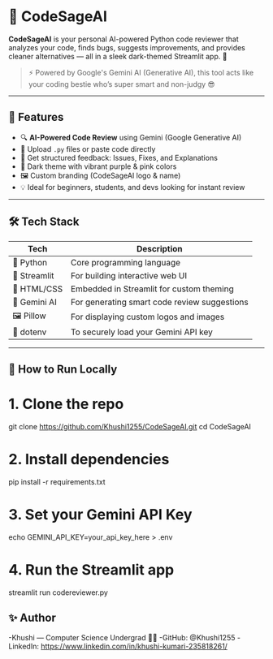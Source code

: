 # 🧠 CodeSageAI

**CodeSageAI** is your personal AI-powered Python code reviewer that analyzes your code, finds bugs, suggests improvements, and provides cleaner alternatives — all in a sleek dark-themed Streamlit app. 🚀

> ⚡ Powered by Google's Gemini AI (Generative AI), this tool acts like your coding bestie who’s super smart and non-judgy 😎

---

## 🌟 Features

- 🔍 **AI-Powered Code Review** using Gemini (Google Generative AI)
- 📂 Upload `.py` files or paste code directly
- 📄 Get structured feedback: Issues, Fixes, and Explanations
- 🎨 Dark theme with vibrant purple & pink colors
- 🖼️ Custom branding (CodeSageAI logo & name)
- 💡 Ideal for beginners, students, and devs looking for instant review

---

## 🛠️ Tech Stack

| Tech       | Description                                      |
|------------|--------------------------------------------------|
| 🐍 Python  | Core programming language                        |
| 🔮 Streamlit | For building interactive web UI                |
| 🌈 HTML/CSS | Embedded in Streamlit for custom theming        |
| 🧠 Gemini AI | For generating smart code review suggestions    |
| 🖼️ Pillow   | For displaying custom logos and images          |
| 🔐 dotenv  | To securely load your Gemini API key             |

---

## 🚀 How to Run Locally

# 1. Clone the repo
git clone https://github.com/Khushi1255/CodeSageAI.git
cd CodeSageAI

# 2. Install dependencies
pip install -r requirements.txt

# 3. Set your Gemini API Key
echo GEMINI_API_KEY=your_api_key_here > .env

# 4. Run the Streamlit app
streamlit run codereviewer.py


## ✨ Author
-Khushi — Computer Science Undergrad 👩‍💻
-GitHub: @Khushi1255
-LinkedIn: https://www.linkedin.com/in/khushi-kumari-235818261/


